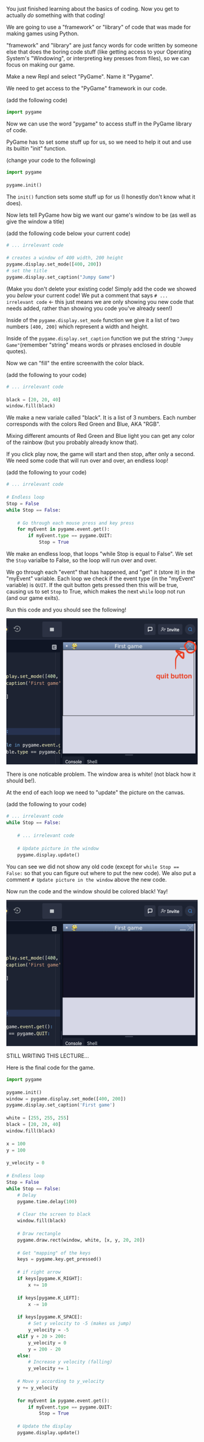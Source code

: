 You just finished learning about the basics of coding. Now you get to actually *do* something with that coding!

We are going to use a "framework" or "library" of code that was made for making games using Python.

"framework" and "library"  are just fancy words for code written by someone else that does the boring code stuff (like getting access to your Operating System's "Windowing", or interpreting key presses from files), so we can focus on making our game.

Make a new Repl and select "PyGame". Name it "Pygame".

We need to get access to the "PyGame" framework in our code. 

(add the following code)
```py
import pygame
```

Now we can use the word "pygame" to access stuff in the PyGame library of code.

PyGame has to set some stuff up for us, so we need to help it out and use its builtin "init" function.

(change your code to the following)
```py
import pygame

pygame.init()
```

The `init()` function sets some stuff up for us (I honestly don't know what it does).

Now lets tell PyGame how big we want our game's window to be (as well as give the window a title)

(add the following code below your current code)
```py
# ... irrelevant code

# creates a window of 400 width, 200 height
pygame.display.set_mode([400, 200])
# set the title
pygame.display.set_caption("Jumpy Game")
```

(Make you don't delete your existing code! Simply add the code we showed you *below* your current code! We put a comment that says `# ... irrelevant code` <- this just means we are only showing you new code that needs added, rather than showing you code you've already seen!)

Inside of the `pygame.display.set_mode` function we give it a list of two numbers `[400, 200]` which represent a width and height.

Inside of the `pygame.display.set_caption` function we put the string `"Jumpy Game"`(remember "string" means words or phrases enclosed in double quotes).

Now we can "fill" the entire screenwith the color black.

(add the following to your code)
```py
# ... irrelevant code

black = [20, 20, 40]
window.fill(black)
```

We make a new variale called "black". It is a list of 3 numbers. Each number corresponds with the colors Red Green and Blue, AKA "RGB". 

Mixing different amounts of Red Green and Blue light you can get any color of the rainbow (but you probably already know that).

If you click play now, the game will start and then stop, after only a second. We need some code that will run over and over, an endless loop!

(add the following to your code)
```py
# ... irrelevant code

# Endless loop
Stop = False
while Stop == False:

	# Go through each mouse press and key press
	for myEvent in pygame.event.get():
		if myEvent.type == pygame.QUIT:
			Stop = True
```

We make an endless loop, that loops "while Stop is equal to False". We set the `Stop` varialbe to False, so the loop will run over and over.

We go through each "event" that has happened, and "get" it (store it) in the "myEvent" variable. Each loop we check if the event type (in the "myEvent" variable) is `QUIT`. If the quit button gets pressed then this will be true, causing us to set `Stop` to True, which makes the next `while` loop not run (and our game exits).

Run this code and you should see the following!

![replit jumpy game plain](/Assets/replit_jumpy_game_plain.png)

There is one noticable problem. The window area is white! (not black how it should be!).

At the end of each loop we need to "update" the picture on the canvas.

(add the following to your code)
```py
# ... irrelevant code
while Stop == False:

	# ... irrelevant code

	# Update picture in the window
	pygame.display.update()
```

You can see we did not show any old code (except for `while Stop == False:` so that you can figure out where to put the new code). We also put a comment `# Update picture in the window` above the new code.

Now run the code and the window should be colored black! Yay!

![replit jumpy game lack window](/Assets/replit_jumpy_game_black_window.png)

STILL WRITING THIS LECTURE...

Here is the final code for the game.
```py
import pygame

pygame.init()
window = pygame.display.set_mode([400, 200])
pygame.display.set_caption('First game')

white = [255, 255, 255]
black = [20, 20, 40]
window.fill(black)

x = 100
y = 100

y_velocity = 0

# Endless loop
Stop = False
while Stop == False:
	# Delay
	pygame.time.delay(100)

	# Clear the screen to black
	window.fill(black)

	# Draw rectangle
	pygame.draw.rect(window, white, [x, y, 20, 20])

	# Get "mapping" of the keys
	keys = pygame.key.get_pressed()

	# if right arrow
	if keys[pygame.K_RIGHT]:
		x += 10

	if keys[pygame.K_LEFT]:
		x -= 10

	if keys[pygame.K_SPACE]:
		# Set y velocity to -5 (makes us jump)
		y_velocity = -5
	elif y + 20 > 200:
		y_velocity = 0
		y = 200 - 20
	else:	
		# Increase y velocity (falling)
		y_velocity += 1

	# Move y according to y_velocity
	y += y_velocity

	for myEvent in pygame.event.get():
		if myEvent.type == pygame.QUIT:
			Stop = True

	# Update the display
	pygame.display.update()


```